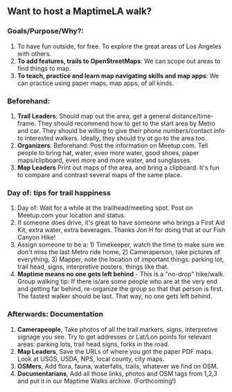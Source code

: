 ## Want to host a MaptimeLA walk?

### Goals/Purpose/Why?:
1. To have fun outside, for free. To explore the great areas of Los Angeles with others.
2. **To add features, trails to OpenStreetMaps**: We can scope out areas to find things to map.
3. **To teach, practice and learn map navigating skills and map apps**: We can practice using paper maps, map apps, of all kinds.

### Beforehand:
1. **Trail Leaders**: Should map out the area, get a general distance/time-frame. They should recommend how to get to the start area by Metro and car. They should be willing to give their phone numbers/contact info to interested walkers. Ideally, they should try ot go to the area too.
2. **Organizers**: Beforehand: Post the information on Meetup.com. Tell people to bring hat, water, even more water, good shoes, paper maps/clipboard, even more and more water, and sunglasses.
3. **Map Leaders** Print out maps of the area, and bring a clipboard. It's fun to compare and contrast several maps of the same place. 

### Day of: tips for trail happiness
1. Day of: Wait for a while at the trailhead/meeting spot. Post on Meetup.com your location and status.
2. If someone does drive, it's great to have someone who brings a First Aid Kit, extra water, extra beverages. Thanks Jon H for doing that at our Fish Canyon Hike!
3. Assign someone to be a: 1) Timekeeper, watch the time to make sure we don't miss the last Metro ride home, 2) Cameraperson, take pictures of everything, 3) Mapper, note the location of important things: parking lot, trail head, signs, interpretive posters, things like that.
4. **Maptime means no one gets left behind** - This is a "no-drop" hike/walk. Group walking tip: If there is/are some people who are at the very end and getting far behind, re-organize the group so that that person is first. The fastest walker should be last. That way, no one gets left behind. 

### Afterwards: Documentation
1. **Camerapeople**, Take photos of all the trail markers, signs, interpretive signage you see. Try to get addresses or Lat/Lon points for relevant areas: parking lots, trail head signs, forks in the road.
2. **Map Leaders**, Save the URLs of where you got the paper PDF maps. Look at USGS, USDA, NPS, local county, city maps. 
3. **OSMers**, Add flora, fauna, waterfalls, trails, whatever we find on OSM.
4. **Documentarians**, Add all those links, photos and OSM tags from 1,2,3 and put it in our Maptime Walks archive. (Forthcoming!)
